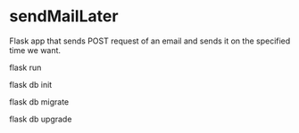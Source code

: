 # sendMailLater
Flask app that sends POST request of an email and sends it on the specified time we want.

<!-- to run the app -->
flask run

<!-- to make database -->
flask db init

<!-- to create database migration -->
flask db migrate

<!-- to update the migration to the database -->
flask db upgrade
